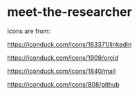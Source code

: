# meet-the-researcher

Icons are from:

https://iconduck.com/icons/163371/linkedin

https://iconduck.com/icons/1909/orcid 

https://iconduck.com/icons/1840/mail

https://iconduck.com/icons/808/github 